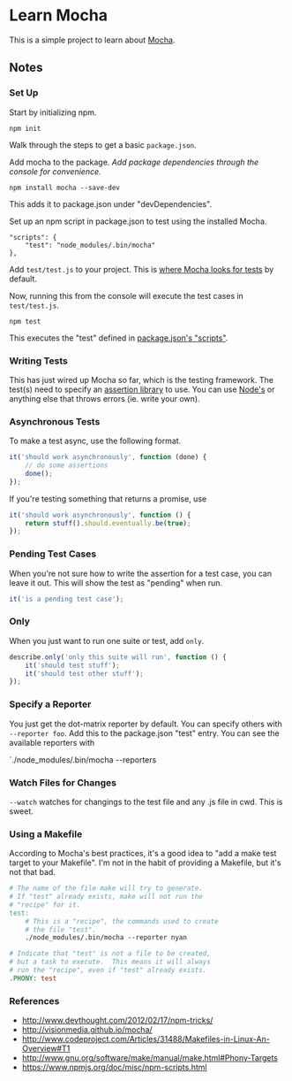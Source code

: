 # Learn Mocha

This is a simple project to learn about [Mocha](http://visionmedia.github.io/mocha/).

## Notes

### Set Up

Start by initializing npm.

`npm init`

Walk through the steps to get a basic `package.json`.

Add mocha to the package. *Add package dependencies through the console for convenience.*  

`npm install mocha --save-dev`

This adds it to package.json under "devDependencies".

Set up an npm script in package.json to test using the installed Mocha.

    "scripts": {
        "test": "node_modules/.bin/mocha"
    },

Add `test/test.js` to your project.  This is [where Mocha looks for tests](http://visionmedia.github.io/mocha/#best-practices) by default.

Now, running this from the console will execute the test cases in `test/test.js`.

    npm test

This executes the "test" defined in [package.json's "scripts"](https://www.npmjs.org/doc/misc/npm-scripts.html).

### Writing Tests

This has just wired up Mocha so far, which is the testing framework.  The test(s) need to specify an [assertion library](http://visionmedia.github.io/mocha/#assertions) to use.  You can use [Node's](http://nodejs.org/api/assert.html) or anything else that throws errors (ie. write your own).


### Asynchronous Tests

To make a test async, use the following format.

```javascript
it('should work asynchronously', function (done) {
    // do some assertions
    done();
});
```

If you're testing something that returns a promise, use

```javascript
it('should work asynchronously', function () {
    return stuff().should.eventually.be(true);
});
```

### Pending Test Cases

When you're not sure how to write the assertion for a test case, you can leave it out.  This will show the test as "pending" when run.

```javascript
it('is a pending test case');
```

### Only

When you just want to run one suite or test, add `only`.

```javascript
describe.only('only this suite will run', function () {
    it('should test stuff');
    it('should test other stuff');
});
```

### Specify a Reporter

You just get the dot-matrix reporter by default.  You can specify others with `--reporter foo`.  Add this to the package.json "test" entry.  You can see the available reporters with

`./node_modules/.bin/mocha --reporters

### Watch Files for Changes

`--watch` watches for changings to the test file and any .js file in cwd.  This is sweet.

### Using a Makefile

According to Mocha's best practices, it's a good idea to "add a make test target to your Makefile".  I'm not in the habit of providing a Makefile, but it's not that bad.

```Makefile
# The name of the file make will try to generate.
# If "test" already exists, make will not run the
# "recipe" for it.
test:
    # This is a "recipe", the commands used to create
    # the file "test".
    ./node_modules/.bin/mocha --reporter nyan

# Indicate that "test" is not a file to be created,
# but a task to execute.  This means it will always
# run the "recipe", even if "test" already exists.
.PHONY: test
```

### References

* http://www.devthought.com/2012/02/17/npm-tricks/
* http://visionmedia.github.io/mocha/
* http://www.codeproject.com/Articles/31488/Makefiles-in-Linux-An-Overview#T1
* http://www.gnu.org/software/make/manual/make.html#Phony-Targets
* https://www.npmjs.org/doc/misc/npm-scripts.html